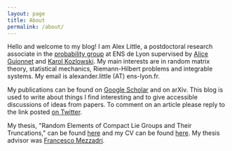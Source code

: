 ```yaml
---
layout: page
title: About
permalink: /about/
---
```


Hello and welcome to my blog! I am Alex Little, a postdoctoral research associate in the [probability group](https://www.umpa.ens-lyon.fr/recherche/equipe-de-probabilites) at ENS de Lyon supervised by [Alice Guionnet](http://perso.ens-lyon.fr/aguionne/) and [Karol Kozlowski](http://perso.ens-lyon.fr/karol.kozlowski/home.php). My main interests are in random matrix theory, statistical mechanics, Riemann-Hilbert problems and integrable systems. My email is alexander.little (AT) ens-lyon.fr.

My publications can be found on [Google Scholar](https://scholar.google.co.uk/citations?user=-JKoe_EAAAAJ&hl=en) and on arXiv. This blog is used to write about things I find interesting and to give accessible discussions of ideas from papers. To comment on an article please reply to the link posted [on Twitter](https://twitter.com/alittlemaths).

My thesis, "Random Elements of Compact Lie Groups and Their Truncations," can be found [here](https://drive.google.com/file/d/1PZEk9afNt6LvI1gzH1i11Sj4JmJyn9uc/view?usp=sharing) and my CV can be found [here](https://drive.google.com/file/d/1akC_yZh_tX8ij0QsN8eBiPl0Aru8LELj/view?usp=sharing). My thesis advisor was [Francesco Mezzadri](https://www.bristol.ac.uk/people/person/Francesco-Mezzadri-66ca5240-8f45-4ffc-a838-d1f68827bd23/).
